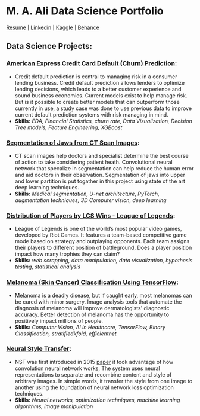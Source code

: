 # M. A. Ali Data Science Portfolio 
[Resume](Docs\CV-ds-Mohamed-Ahmed.pdf) | [Linkedin](https://www.linkedin.com/in/mohamedahmedx2) | [Kaggle](https://www.kaggle.com/mohamedahmedx2) | [Behance](https://www.behance.net/MightyHammer)
## Data Science Projects:

### **[American Express Credit Card Default (Churn) Prediction](https://www.kaggle.com/code/mohamedahmedx2/amex-clear-concise-eda-xgboost):**
- Credit default prediction is central to managing risk in a consumer lending business. Credit default prediction allows lenders to optimize lending decisions, which leads to a better customer experience and sound business economics. Current models exist to help manage risk. But is it possible to create better models that can outperform those currently in use, a study case was done to use previous data to improve current default prediction systems with risk managing in mind.
 - **Skills:** *EDA, Financial Statistics, churn rate, Data Visualization, Decision Tree models, Feature Engineering, XGBoost*

### **[Segmentation of Jaws from CT Scan Images](https://www.kaggle.com/code/mohamedahmedx2/3d-jaws-segmentation-dicom-files-ai-in-medince?scriptVersionId=91454881):**
- CT scan images help doctors and specialist determine the best course of action to take considering patient heath. Convolutional neural network that specalize in segmentation can help reduce the human error and aid doctors in their observation. Segmentation of jaws into upper and lower partition is put togather in this project using state of the art deep learning techniques.
 - **Skills:** *Medical segmentation, U-net architecture, PyTorch, augmentation techniques, 3D Computer vision, deep learning*

### **[Distribution of Players by LCS Wins - League of Legends](https://www.kaggle.com/code/mohamedahmedx2/players-by-lcs-wins-league-of-legends):**
- League of Legends is one of the world’s most popular video games, developed by Riot Games. It features a team-based competitive game mode based on strategy and outplaying opponents. Each team assigns their players to different position of battleground, Does a player position impact how many trophies they can claim?
 - **Skills:** *web scrapping, data manipulation, data visualization, hypothesis testing, statistical analysis*

### **[Melanoma (Skin Cancer) Classification Using TensorFlow](https://www.kaggle.com/code/mohamedahmedx2/detecting-cancer-lesion?scriptVersionId=105356672):**
- Melanoma is a deadly disease, but if caught early, most melanomas can be cured with minor surgery. Image analysis tools that automate the diagnosis of melanoma will improve dermatologists' diagnostic accuracy. Better detection of melanoma has the opportunity to positively impact millions of people.
 - **Skills:** *Computer Vision, AI in Healthcare, TensorFlow, Binary Classification, stratifiedkfold, efficientnet*

### **[Neural Style Transfer](https://www.kaggle.com/code/mohamedahmedx2/using-ai-to-create-art-neural-style-transfer):**
- NST was first introduced in 2015 [paper](https://arxiv.org/abs/1508.06576) it took advantage of how convolution neural network works, The system uses neural representations to separate and recombine content and style of arbitrary images. In simple words, it transfer the style from one image to another using the foundation of neural network loss optimization techniques.
 - **Skills:** *Neural networks, optimization techniques, machine learning algorithms, image manipulation*

